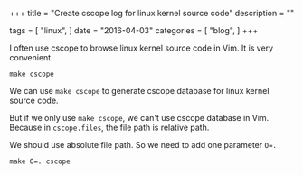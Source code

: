 +++
title = "Create cscope log for linux kernel source code"
description = ""

tags = [
    "linux",
]
date = "2016-04-03"
categories = [
    "blog",
]
+++

I often use cscope to browse linux kernel source code in Vim. It is very convenient.

```
make cscope
```

We can use `make cscope` to generate cscope database for linux kernel source code.

But if we only use `make cscope`, we can't use cscope database in Vim. Because in `cscope.files`, the file path is relative path.

We should use absolute file path. So we need to add one parameter `O=.`

```
make O=. cscope
```
